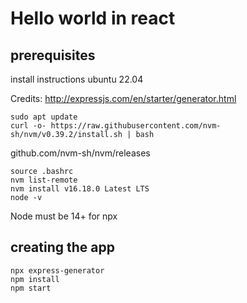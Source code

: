 # Hello world in react

## prerequisites
install instructions ubuntu 22.04

Credits: http://expressjs.com/en/starter/generator.html
```
sudo apt update
curl -o- https://raw.githubusercontent.com/nvm-sh/nvm/v0.39.2/install.sh | bash 
```
github.com/nvm-sh/nvm/releases
```
source .bashrc
nvm list-remote
nvm install v16.18.0 Latest LTS
node -v 
```
Node must be 14+ for npx

## creating the app
```
npx express-generator
npm install
npm start
```
